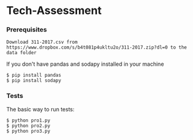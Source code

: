 # Tech-Assessment

### Prerequisites
```
Download 311-2017.csv from https://www.dropbox.com/s/b4t081p4ukltu2o/311-2017.zip?dl=0 to the data folder
```
If you don't have pandas and sodapy installed in your machine
```
$ pip install pandas
$ pip install sodapy
```

### Tests
The basic way to run tests:
```
$ python pro1.py
$ python pro2.py
$ python pro3.py
```






